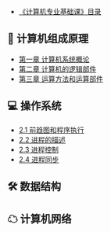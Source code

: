 - [《计算机专业基础课》目录](#)

## 🔌 计算机组成原理

- [第一章 计算机系统概论](notes/1.1%20操作系统的目标和作用.md) </br>
- [第二章 计算机的逻辑部件]() </br>
- [第三章 运算方法和运算部件]()

## 💻 操作系统

- [2.1 前趋图和程序执行](notes/2.1%20前趋图和程序执行.md) 
- [2.2 进程的描述](notes/2.2%20进程的描述.md) 
- [2.3 进程控制](notes/2.3%20进程控制.md) 
- [2.4 进程同步](notes/2.4%20进程同步.md)

## 🛠 数据结构

## ☁ 计算机网络


